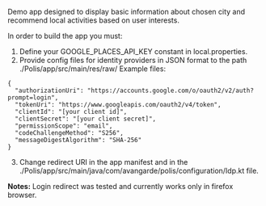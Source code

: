 Demo app designed to display basic information about chosen city and recommend local activities based on user interests.

In order to build the app you must:
1. Define your GOOGLE_PLACES_API_KEY constant in local.properties.
2. Provide config files for identity providers in JSON format to the path ./Polis/app/src/main/res/raw/
Example files:
```
{
  "authorizationUri": "https://accounts.google.com/o/oauth2/v2/auth?prompt=login",
  "tokenUri": "https://www.googleapis.com/oauth2/v4/token",
  "clientId": "[your client id]",
  "clientSecret": "[your client secret]",
  "permissionScope": "email",
  "codeChallengeMethod": "S256",
  "messageDigestAlgorithm": "SHA-256"
}
```
3. Change redirect URI in the app manifest and in the ./Polis/app/src/main/java/com/avangarde/polis/configuration/Idp.kt file.

**Notes:**
Login redirect was tested and currently works only in firefox browser.
